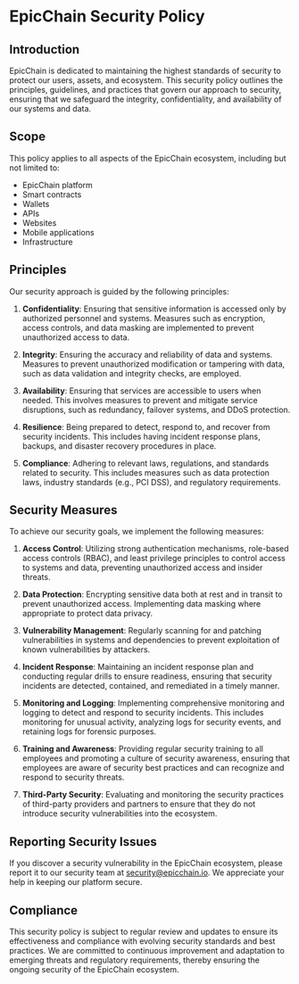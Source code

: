 # EpicChain Security Policy

## Introduction

EpicChain is dedicated to maintaining the highest standards of security to protect our users, assets, and ecosystem. This security policy outlines the principles, guidelines, and practices that govern our approach to security, ensuring that we safeguard the integrity, confidentiality, and availability of our systems and data.

## Scope

This policy applies to all aspects of the EpicChain ecosystem, including but not limited to:

- EpicChain platform
- Smart contracts
- Wallets
- APIs
- Websites
- Mobile applications
- Infrastructure

## Principles

Our security approach is guided by the following principles:

1. **Confidentiality**: Ensuring that sensitive information is accessed only by authorized personnel and systems. Measures such as encryption, access controls, and data masking are implemented to prevent unauthorized access to data.

2. **Integrity**: Ensuring the accuracy and reliability of data and systems. Measures to prevent unauthorized modification or tampering with data, such as data validation and integrity checks, are employed.

3. **Availability**: Ensuring that services are accessible to users when needed. This involves measures to prevent and mitigate service disruptions, such as redundancy, failover systems, and DDoS protection.

4. **Resilience**: Being prepared to detect, respond to, and recover from security incidents. This includes having incident response plans, backups, and disaster recovery procedures in place.

5. **Compliance**: Adhering to relevant laws, regulations, and standards related to security. This includes measures such as data protection laws, industry standards (e.g., PCI DSS), and regulatory requirements.

## Security Measures

To achieve our security goals, we implement the following measures:

1. **Access Control**: Utilizing strong authentication mechanisms, role-based access controls (RBAC), and least privilege principles to control access to systems and data, preventing unauthorized access and insider threats.

2. **Data Protection**: Encrypting sensitive data both at rest and in transit to prevent unauthorized access. Implementing data masking where appropriate to protect data privacy.

3. **Vulnerability Management**: Regularly scanning for and patching vulnerabilities in systems and dependencies to prevent exploitation of known vulnerabilities by attackers.

4. **Incident Response**: Maintaining an incident response plan and conducting regular drills to ensure readiness, ensuring that security incidents are detected, contained, and remediated in a timely manner.

5. **Monitoring and Logging**: Implementing comprehensive monitoring and logging to detect and respond to security incidents. This includes monitoring for unusual activity, analyzing logs for security events, and retaining logs for forensic purposes.

6. **Training and Awareness**: Providing regular security training to all employees and promoting a culture of security awareness, ensuring that employees are aware of security best practices and can recognize and respond to security threats.

7. **Third-Party Security**: Evaluating and monitoring the security practices of third-party providers and partners to ensure that they do not introduce security vulnerabilities into the ecosystem.

## Reporting Security Issues

If you discover a security vulnerability in the EpicChain ecosystem, please report it to our security team at security@epicchain.io. We appreciate your help in keeping our platform secure.

## Compliance

This security policy is subject to regular review and updates to ensure its effectiveness and compliance with evolving security standards and best practices. We are committed to continuous improvement and adaptation to emerging threats and regulatory requirements, thereby ensuring the ongoing security of the EpicChain ecosystem.